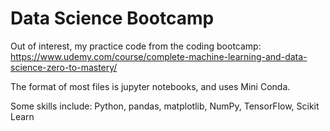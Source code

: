 # Data Science Bootcamp 

Out of interest, my practice code from the coding bootcamp: https://www.udemy.com/course/complete-machine-learning-and-data-science-zero-to-mastery/

The format of most files is jupyter notebooks, and uses Mini Conda. 

Some skills include: Python, pandas, matplotlib, NumPy, TensorFlow, Scikit Learn

